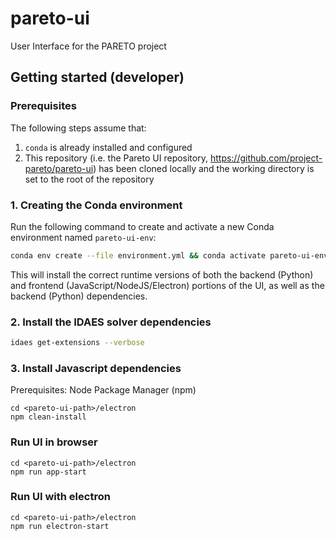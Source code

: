# pareto-ui
User Interface for the PARETO project

## Getting started (developer)

### Prerequisites

The following steps assume that:

1. `conda` is already installed and configured
2. This repository (i.e. the Pareto UI repository, https://github.com/project-pareto/pareto-ui) has been cloned locally and the working directory is set to the root of the repository

### 1. Creating the Conda environment

Run the following command to create and activate a new Conda environment named `pareto-ui-env`:

```sh
conda env create --file environment.yml && conda activate pareto-ui-env
```

This will install the correct runtime versions of both the backend (Python) and frontend (JavaScript/NodeJS/Electron) portions of the UI, as well as the backend (Python) dependencies.

### 2. Install the IDAES solver dependencies

```sh
idaes get-extensions --verbose
```

### 3. Install Javascript dependencies

Prerequisites: Node Package Manager (npm)

```console
cd <pareto-ui-path>/electron
npm clean-install
```

### Run UI in browser

```console
cd <pareto-ui-path>/electron
npm run app-start
```

### Run UI with electron

```console
cd <pareto-ui-path>/electron
npm run electron-start
```